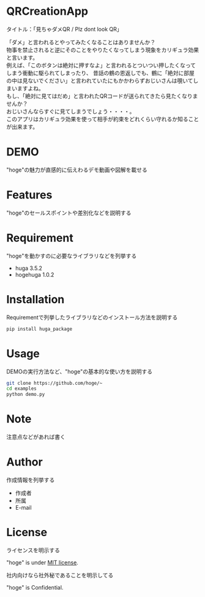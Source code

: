 # QRCreationApp

タイトル：「見ちゃダメQR / Plz dont look QR」  

「ダメ」と言われるとやってみたくなることはありませんか？  
物事を禁止されると逆にそのことをやりたくなってしまう現象をカリギュラ効果と言います。  
例えば、「このボタンは絶対に押すなよ」と言われるとついつい押したくなってしまう衝動に駆られてしまったり、 昔話の鶴の恩返しでも、鶴に「絶対に部屋の中は見ないでください」と言われていたにもかかわらずおじいさんは覗いてしまいますよね。  
もし、「絶対に見てはだめ」と言われたQRコードが送られてきたら見たくなりませんか？  
おじいさんならすぐに見てしまうでしょう・・・・。  
このアプリはカリギュラ効果を使って相手が約束をどれくらい守れるか知ることが出来ます。  
 
# DEMO
 
"hoge"の魅力が直感的に伝えわるデモ動画や図解を載せる
 
# Features
 
"hoge"のセールスポイントや差別化などを説明する
 
# Requirement
 
"hoge"を動かすのに必要なライブラリなどを列挙する
 
* huga 3.5.2
* hogehuga 1.0.2
 
# Installation
 
Requirementで列挙したライブラリなどのインストール方法を説明する
 
```bash
pip install huga_package
```
 
# Usage
 
DEMOの実行方法など、"hoge"の基本的な使い方を説明する
 
```bash
git clone https://github.com/hoge/~
cd examples
python demo.py
```
 
# Note
 
注意点などがあれば書く
 
# Author
 
作成情報を列挙する
 
* 作成者
* 所属
* E-mail
 
# License
ライセンスを明示する
 
"hoge" is under [MIT license](https://en.wikipedia.org/wiki/MIT_License).
 
社内向けなら社外秘であることを明示してる
 
"hoge" is Confidential.
